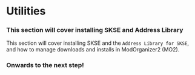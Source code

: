 # Utilities

### This section will cover installing SKSE and Address Library

This section will cover installing SKSE and the `Address Library for SKSE`, and how to manage downloads and installs in ModOrganizer2 (MO2).

### Onwards to the next step!
